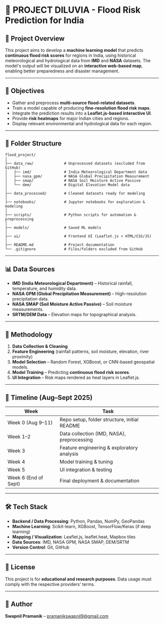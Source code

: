 # 🌊 PROJECT DILUVIA - Flood Risk Prediction for India 

## 📌 Project Overview
This project aims to develop a **machine learning model** that predicts **continuous flood risk scores** for regions in India, using historical meteorological and hydrological data from **IMD** and **NASA** datasets. The model's output will be visualized on an **interactive web-based map**, enabling better preparedness and disaster management.

---

## 🎯 Objectives
- Gather and preprocess **multi-source flood-related datasets**.
- Train a model capable of producing **fine-resolution flood risk maps**.
- Integrate the prediction results into a **Leaflet.js-based interactive UI**.
- Provide **risk heatmaps** for major Indian cities and regions.
- Display relevant environmental and hydrological data for each region.

---

## 📂 Folder Structure
```
flood_project/
│
├── data_raw/              # Unprocessed datasets (excluded from GitHub)
│   ├── imd/               # India Meteorological Department data
│   ├── nasa_gpm/          # NASA Global Precipitation Measurement
│   ├── smap/              # NASA Soil Moisture Active Passive
│   └── dem/               # Digital Elevation Model data
│
├── data_processed/        # Cleaned datasets ready for modeling
│
├── notebooks/             # Jupyter notebooks for exploration & modeling
│
├── scripts/               # Python scripts for automation & preprocessing
│
├── models/                # Saved ML models
│
├── ui/                    # Frontend UI (Leaflet.js + HTML/CSS/JS)
│
├── README.md              # Project documentation
└── .gitignore             # Files/folders excluded from GitHub
```

---

## 📊 Data Sources
- **IMD (India Meteorological Department)** – Historical rainfall, temperature, and humidity data.  
- **NASA GPM (Global Precipitation Measurement)** – High-resolution precipitation data.  
- **NASA SMAP (Soil Moisture Active Passive)** – Soil moisture measurements.  
- **SRTM/DEM Data** – Elevation maps for topographical analysis.

---

## 🧠 Methodology
1. **Data Collection & Cleaning**  
2. **Feature Engineering** (rainfall patterns, soil moisture, elevation, river proximity)  
3. **Model Selection** – Random Forest, XGBoost, or CNN-based geospatial models.  
4. **Model Training** – Predicting **continuous flood risk scores**.  
5. **UI Integration** – Risk maps rendered as heat layers in Leaflet.js.  

---

## 📅 Timeline (Aug–Sept 2025)
| Week | Task |
|------|------|
| Week 0 (Aug 9–11) | Repo setup, folder structure, initial README |
| Week 1–2 | Data collection (IMD, NASA), preprocessing |
| Week 3 | Feature engineering & exploratory analysis |
| Week 4 | Model training & tuning |
| Week 5 | UI integration & testing |
| Week 6 (End of Sept) | Final deployment & documentation |

---

## 🛠 Tech Stack
- **Backend / Data Processing**: Python, Pandas, NumPy, GeoPandas
- **Machine Learning**: Scikit-learn, XGBoost, TensorFlow/Keras (if deep learning)
- **Mapping / Visualization**: Leaflet.js, leaflet.heat, Mapbox tiles
- **Data Sources**: IMD, NASA GPM, NASA SMAP, DEM/SRTM
- **Version Control**: Git, GitHub

---

## 📜 License
This project is for **educational and research purposes**. Data usage must comply with the respective providers' terms.

---

## 👤 Author
**Swapnil Pramanik** – pramanikswapnil9@gmail.com  
